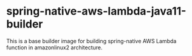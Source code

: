 # spring-native-aws-lambda-java11-builder
This is a base builder image for building spring-native AWS Lambda function in amazonlinux2 architecture.
